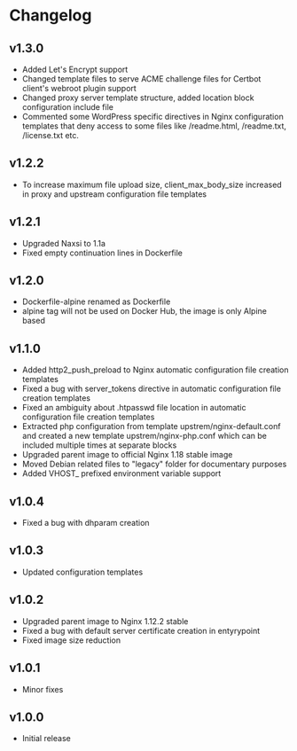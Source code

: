 # Changelog

## v1.3.0

- Added Let's Encrypt support
- Changed template files to serve ACME challenge files for Certbot client's webroot plugin support
- Changed proxy server template structure, added location block configuration include file
- Commented some WordPress specific directives in Nginx configuration templates that deny access to some files like /readme.html, /readme.txt, /license.txt etc.

## v1.2.2

- To increase maximum file upload size, client_max_body_size increased in proxy and upstream configuration file templates

## v1.2.1

- Upgraded Naxsi to 1.1a
- Fixed empty continuation lines in Dockerfile

## v1.2.0

- Dockerfile-alpine renamed as Dockerfile
- alpine tag will not be used on Docker Hub, the image is only Alpine based

## v1.1.0

- Added http2_push_preload to Nginx automatic configuration file creation templates
- Fixed a bug with server_tokens directive in automatic configuration file creation templates
- Fixed an ambiguity about .htpasswd file location in automatic configuration file creation templates
- Extracted php configuration from template upstrem/nginx-default.conf and created a new template upstrem/nginx-php.conf which can be included multiple times at separate blocks
- Upgraded parent image to official Nginx 1.18 stable image
- Moved Debian related files to "legacy" folder for documentary purposes
- Added VHOST_ prefixed environment variable support

## v1.0.4

- Fixed a bug with dhparam creation

## v1.0.3

- Updated configuration templates

## v1.0.2

- Upgraded parent image to Nginx 1.12.2 stable
- Fixed a bug with default server certificate creation in entyrypoint
- Fixed image size reduction

## v1.0.1

- Minor fixes

## v1.0.0

- Initial release
